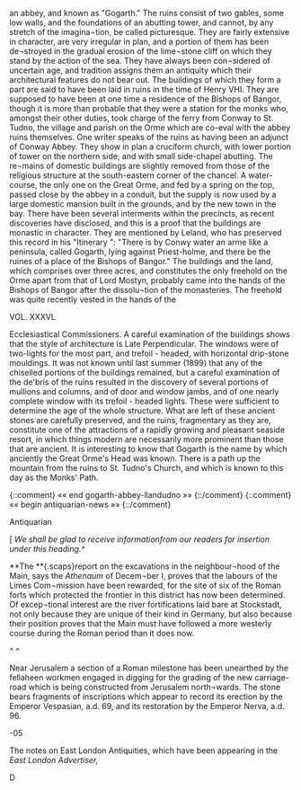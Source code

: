 an abbey, and known as "Gogarth." The
ruins consist of two gables, some low walls,
and the foundations of an abutting tower,
and cannot, by any stretch of the imagina¬tion,
be called picturesque. They are fairly
extensive in character, are very irregular in
plan, and a portion of them has been de¬stroyed
in the gradual erosion of the lime¬stone
cliff on which they stand by the action
of the sea. They have always been con¬sidered
of uncertain age, and tradition
assigns them an antiquity which their
architectural features do not bear out. The
buildings of which they form a part are said
to have been laid in ruins in the time of
Henry VHI. They are supposed to have
been at one time a residence of the Bishops
of Bangor, though it is more than probable
that they were a station for the monks who,
amongst their other duties, took charge of
the ferry from Conway to St. Tudno, the
village and parish on the Orme which are
co-eval with the abbey ruins themselves.
One writer speaks of the ruins as having
been an adjunct of Conway Abbey. They
show in plan a cruciform church, with lower
portion of tower on the northern side, and
with small side-chapel abutting. The re¬mains
of domestic buildings are slightly
removed from those of the religious structure
at the south-eastern corner of the chancel.
A water-course, the only one on the Great
Orme, and fed by a spring on the top, passed
close by the abbey in a conduit, but the
supply is now used by a large domestic
mansion built in the grounds, and by the
new town in the bay. There have been
several interments within the precincts, as
recent discoveries have disclosed, and this is
a proof that the buildings are monastic
in character. They are mentioned by
Leland, who has preserved this record in his
"Itinerary ": "There is by Conwy water an
arme like a peninsula, called Gogarth, lying
against Priest-holme, and there be the ruines
of a place of the Bishops of Bangor." The
buildings and the land, which comprises
over three acres, and constitutes the only
freehold on the Orme apart from that of
Lord Mostyn, probably came into the hands
of the Bishops of Bangor after the dissolu¬tion
of the monasteries. The freehold was
quite recently vested in the hands of the

VOL. XXXVL

Ecclesiastical Commissioners. A careful
examination of the buildings shows that the
style of architecture is Late Perpendicular.
The windows were of two-lights for the most
part, and trefoil - headed, with horizontal
drip-stone mouldings. It was not known
until last summer (1899) that any of the
chiselled portions of the buildings remained,
but a careful examination of the de'bris of the
ruins resulted in the discovery of several
portions of mullions and columns, and of
door and window jambs, and of one nearly
complete window with its trefoil - headed
lights. These were sufficient to determine
the age of the whole structure. What are
left of these ancient stones are carefully
preserved, and the ruins, fragmentary as they
are, constitute one of the attractions of a
rapidly growing and pleasant seaside resort,
in which things modern are necessarily more
prominent than those that are ancient. It
is interesting to know that Gogarth is the
name by which anciently the Great Orme's
Head was known. There is a path up the
mountain from the ruins to St. Tudno's
Church, and which is known to this day as the
Monks' Path.

{::comment} «« end gogarth-abbey-llandudno »» {::/comment}
{::comment} «« begin antiquarian-news »» {::/comment}


Antiquarian

[ *We shall be glad to receive informationfrom our readers
for insertion under this heading.^*

**The **{.scaps}report on the excavations in the neighbour¬hood
of the Main, says the *Athenaum* of Decem¬ber
I, proves that the labours of the Limes Com¬mission
have been rewarded, for the site of six of
the Roman forts which protected the frontier in
this district has now been determined. Of excep¬tional
interest are the river fortifications laid bare
at Stockstadt, not only because they are unique of
their kind in Germany, but also because their
position proves that the Main must have followed
a more westerly course during the Roman period
than it does now.

*^ ^*

Near Jerusalem a section of a Roman milestone has
been unearthed by the fellaheen workmen engaged
in digging for the grading of the new carriage-road
which is being constructed from Jerusalem north¬wards.
The stone bears fragments of inscriptions
which appear to record its erection by the
Emperor Vespasian, a.d. 69, and its restoration by
the Emperor Nerva, a.d. 96.

-05

The notes on East London Antiquities, which
have been appearing in the *East London Advertiser,*

D
